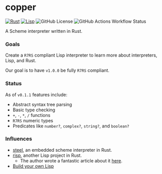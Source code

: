 # copper
[![Rust](https://img.shields.io/badge/Rust-%23000000.svg?e&logo=rust&logoColor=white)](#)
[![Lisp](https://img.shields.io/badge/R7RS-02569B.svg?e&logo=commonlisp&logoColor=white)](#)
![GitHub License](https://img.shields.io/github/license/sebastian-j-ibanez/copper?color=orange)
![GitHub Actions Workflow Status](https://img.shields.io/github/actions/workflow/status/sebastian-j-ibanez/copper/rust.yml)

A Scheme interpreter written in Rust.

### Goals

Create a `R7RS` compliant Lisp interpreter to learn more about interpreters, Lisp, and Rust.

Our goal is to have `v1.0.0` be fully `R7RS` compliant.

### Status

As of `v0.1.1` features include:
- Abstract syntax tree parsing
- Basic type checking
- `+`, `-`, `*`, `/` functions
- `R7RS` numeric types
- Predicates like `number?`, `complex?`, `string?`, and `boolean?`

### Influences
- [steel](https://github.com/mattwparas/steel), an embedded scheme interpreter in Rust.
- [risp](https://github.com/stopachka/risp?tab=readme-ov-file), another Lisp project in Rust.
  - The author wrote a fantastic article about it [here](https://stopa.io/post/222).
- [Build your own Lisp](https://www.buildyourownlisp.com/)

